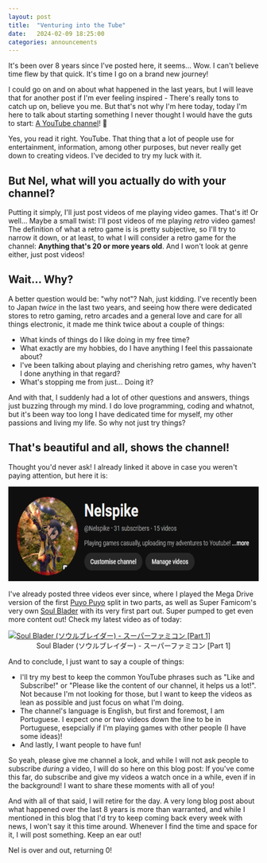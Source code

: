 ```yaml
---
layout: post
title:  "Venturing into the Tube"
date:   2024-02-09 18:25:00
categories: announcements
---
```

It's been over 8 years since I've posted here, it seems... Wow. I can't believe time flew by that quick. It's time I go on a brand new journey!

I could go on and on about what happened in the last years, but I will leave that for another post if I'm ever feeling inspired - There's really tons to catch up on, believe you me. But that's not why I'm here today, today I'm here to talk about starting something I never thought I would have the guts to start: [A YouTube channel](https://www.youtube.com/@Nelspike)! 📼

Yes, you read it right. YouTube. That thing that a lot of people use for entertainment, information, among other purposes, but never really get down to creating videos. I've decided to try my luck with it.

## But Nel, what will you actually do with your channel?

Putting it simply, I'll just post videos of me playing video games. That's it! Or well... Maybe a small twist: I'll post videos of me playing _retro_ video games! The definition of what a retro game is is pretty subjective, so I'll try to narrow it down, or at least, to what I will consider a retro game for the channel: **Anything that's 20 or more years old**. And I won't look at genre either, just post videos!

## Wait... Why?

A better question would be: "why not"? Nah, just kidding. I've recently been to Japan _twice_ in the last two years, and seeing how there were dedicated stores to retro gaming, retro arcades and a general love and care for all things electronic, it made me think twice about a couple of things:

- What kinds of things do I like doing in my free time?
- What exactly are my hobbies, do I have anything I feel this passaionate about?
- I've been talking about playing and cherishing retro games, why haven't I done anything in that regard?
- What's stopping me from just... Doing it?

And with that, I suddenly had a lot of other questions and answers, things just buzzing through my mind. I do love programming, coding and whatnot, but it's been way too long I have dedicated time for myself, my other passions and living my life. So why not just try things?

## That's beautiful and all, shows the channel!

Thought you'd never ask! I already linked it above in case you weren't paying attention, but here it is:

<div class="post-picture">
  <a href="https://www.youtube.com/@Nelspike">
    <img src="/assets/images/youtube-thumbnail.png" title="@Nelspike" height="190px">
  </a>
</div>

I've already posted three videos ever since, where I played the Mega Drive version of the first [Puyo Puyo](https://youtu.be/iMRnSc3rw0c) split in two parts, as well as Super Famicom's very own [Soul Blader](https://youtu.be/rgX9k28z5I8) with its very first part out. Super pumped to get even more content out! Check my latest video as of today:

<div class="post-picture">
  <a href="https://youtu.be/rgX9k28z5I8">
    <img src="https://img.youtube.com/vi/rgX9k28z5I8/maxresdefault.jpg" title="Soul Blader (ソウルブレイダー) - スーパーファミコン [Part 1]" width="400px">
  </a>
  <center>Soul Blader (ソウルブレイダー) - スーパーファミコン [Part 1]</center>
</div>

And to conclude, I just want to say a couple of things:

- I'll try my best to keep the common YouTube phrases such as "Like and Subscribe!" or "Please like the content of our channel, it helps us a lot!". Not because I'm not looking for those, but I want to keep the videos as lean as possible and just focus on what I'm doing.
- The channel's language is English, but first and foremost, I am Portuguese. I expect one or two videos down the line to be in Portuguese, esepcially if I'm playing games with other people (I have some ideas)!
- And lastly, I want people to have fun!

So yeah, please give me channel a look, and while I will not ask people to subscribe _during_ a video, I will do so here on this blog post: If you've come this far, do subscribe and give my videos a watch once in a while, even if in the background! I want to share these moments with all of you!

And with all of that said, I will retire for the day. A very long blog post about what happened over the last 8 years is more than warranted, and while I mentioned in this blog that I'd try to keep coming back every week with news, I won't say it this time around. Whenever I find the time and space for it, I will post something. Keep an ear out!

Nel is over and out, returning 0!
